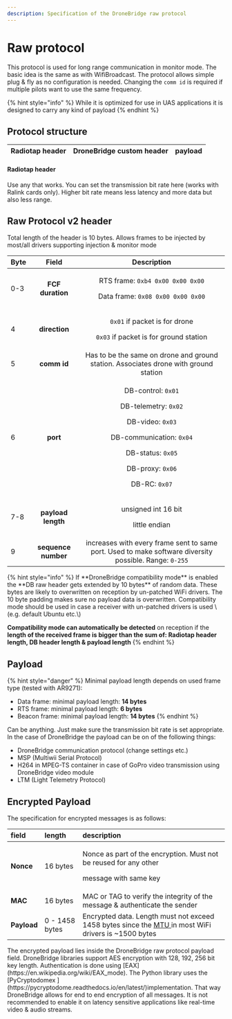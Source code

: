 ```yaml
---
description: Specification of the DroneBridge raw protocol
---
```


# Raw protocol

This protocol is used for long range communication in monitor mode. The basic idea is the same as with WifiBroadcast. The protocol allows simple plug & fly as no configuration is needed. Changing the `comm id` is required if multiple pilots want to use the same frequency.

{% hint style="info" %}
While it is optimized for use in UAS applications it is designed to carry any kind of payload
{% endhint %}

## Protocol structure

| Radiotap header | DroneBridge custom header | payload |
| :---: | :---: | :---: |


#### Radiotap header

Use any that works. You can set the transmission bit rate here \(works with Ralink cards only\). Higher bit rate means less latency and more data but also less range.

## Raw Protocol v2 header

Total length of the header is 10 bytes. Allows frames to be injected by most/all drivers supporting injection & monitor mode

<table>
  <thead>
    <tr>
      <th style="text-align:left">Byte</th>
      <th style="text-align:center">Field</th>
      <th style="text-align:center">Description</th>
    </tr>
  </thead>
  <tbody>
    <tr>
      <td style="text-align:left">0-3</td>
      <td style="text-align:center"><b>FCF duration</b>
      </td>
      <td style="text-align:center">
        <p>RTS frame: <code>0xb4 0x00 0x00 0x00</code>
        </p>
        <p>Data frame: <code>0x08 0x00 0x00 0x00</code>
        </p>
      </td>
    </tr>
    <tr>
      <td style="text-align:left">4</td>
      <td style="text-align:center"><b>direction</b>
      </td>
      <td style="text-align:center">
        <p><code>0x01</code> if packet is for drone</p>
        <p><code>0x03</code> if packet is for ground station</p>
      </td>
    </tr>
    <tr>
      <td style="text-align:left">5</td>
      <td style="text-align:center"><b>comm id</b>
      </td>
      <td style="text-align:center">Has to be the same on drone and ground station. Associates drone with
        ground station</td>
    </tr>
    <tr>
      <td style="text-align:left">6</td>
      <td style="text-align:center"><b>port</b>
      </td>
      <td style="text-align:center">
        <p>DB-control: <code>0x01</code>
        </p>
        <p>DB-telemetry: <code>0x02</code>
        </p>
        <p>DB-video: <code>0x03</code>
        </p>
        <p>DB-communication: <code>0x04</code>
        </p>
        <p>DB-status: <code>0x05</code>
        </p>
        <p>DB-proxy: <code>0x06</code>
        </p>
        <p>DB-RC: <code>0x07</code>
        </p>
      </td>
    </tr>
    <tr>
      <td style="text-align:left">7-8</td>
      <td style="text-align:center"><b>payload length</b>
      </td>
      <td style="text-align:center">
        <p>unsigned int 16 bit</p>
        <p>little endian</p>
      </td>
    </tr>
    <tr>
      <td style="text-align:left">9</td>
      <td style="text-align:center"><b>sequence number</b>
      </td>
      <td style="text-align:center">increases with every frame sent to same port. Used to make software diversity
        possible. Range: <code>0-255</code>
      </td>
    </tr>
  </tbody>
</table>{% hint style="info" %}
If **DroneBridge compatibility mode** is enabled the **DB raw header gets extended by 10 bytes** of random data. These bytes are likely to overwritten on reception by un-patched WiFi drivers. The 10 byte padding makes sure no payload data is overwritten. Compatibility mode should be used in case a receiver with un-patched drivers is used \(e.g. default Ubuntu etc.\)

**Compatibility mode can automatically be detected** on reception if the **length of the received frame is bigger than the sum of: Radiotap header length, DB header length & payload length**
{% endhint %}

## Payload

{% hint style="danger" %}
Minimal payload length depends on used frame type \(tested with AR9271\):

* Data frame: minimal payload length: **14 bytes**
* RTS frame: minimal payload length: **6 bytes**
* Beacon frame: minimal payload length: **14 bytes**
{% endhint %}

Can be anything. Just make sure the transmission bit rate is set appropriate. In the case of DroneBridge the payload can be on of the following things:

* DroneBridge communication protocol \(change settings etc.\)
* MSP \(Multiwii Serial Protocol\)
* H264 in MPEG-TS container in case of GoPro video transmission using DroneBridge video module
* LTM \(Light Telemetry Protocol\)

## Encrypted Payload

The specification for encrypted messages is as follows:

<table>
  <thead>
    <tr>
      <th style="text-align:left">field</th>
      <th style="text-align:left">length</th>
      <th style="text-align:left">description</th>
    </tr>
  </thead>
  <tbody>
    <tr>
      <td style="text-align:left"><b>Nonce</b>
      </td>
      <td style="text-align:left">16 bytes</td>
      <td style="text-align:left">
        <p>Nonce as part of the encryption. Must not be reused for any other</p>
        <p>message with same key</p>
      </td>
    </tr>
    <tr>
      <td style="text-align:left"><b>MAC</b>
      </td>
      <td style="text-align:left">16 bytes</td>
      <td style="text-align:left">MAC or TAG to verify the integrity of the message &amp; authenticate the
        sender</td>
    </tr>
    <tr>
      <td style="text-align:left"><b>Payload</b>
      </td>
      <td style="text-align:left">0 - 1458 bytes</td>
      <td style="text-align:left">Encrypted data. Length must not exceed 1458 bytes since the <a href="https://de.wikipedia.org/wiki/Maximum_Transmission_Unit">MTU </a>in
        most WiFi drivers is ~1500 bytes</td>
    </tr>
  </tbody>
</table>The encrypted payload lies inside the DroneBridge raw protocol payload field. DroneBridge libraries support AES encryption with 128, 192, 256 bit key length. Authentication is done using [EAX](https://en.wikipedia.org/wiki/EAX_mode). The Python library uses the [PyCryptodomex ](https://pycryptodome.readthedocs.io/en/latest/)implementation. That way DroneBridge allows for end to end encryption of all messages. It is not recommended to enable it on latency sensitive applications like real-time video & audio streams.

